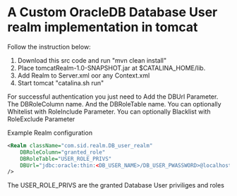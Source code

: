 # A Custom OracleDB Database User realm implementation in tomcat

Follow the instruction below:

1) Download this src code and run "mvn clean install" 
2) Place tomcatRealm-1.0-SNAPSHOT.jar at $CATALINA_HOME/lib.
3) Add Realm to Server.xml oor any Context.xml
4) Start tomcat "catalina.sh run"

For successful authentication you just need to Add the DBUrl Parameter. The DBRoleColumn name. And the DBRoleTable name.
You can optionally Whitelist with RoleInclude Parameter.
You can optionally Blacklist with RoleExclude Parameter

Example Realm configuration


```xml
<Realm className="com.sid.realm.DB_user_realm"
    DBRoleColumn="granted_role"
    DBRoleTable="USER_ROLE_PRIVS"
    DBUrl="jdbc:oracle:thin:<DB_USER_NAME>/DB_USER_PWASSWORD>@localhost:1521:xe" 
/>
```
The USER_ROLE_PRIVS are the granted Database User priviliges and roles